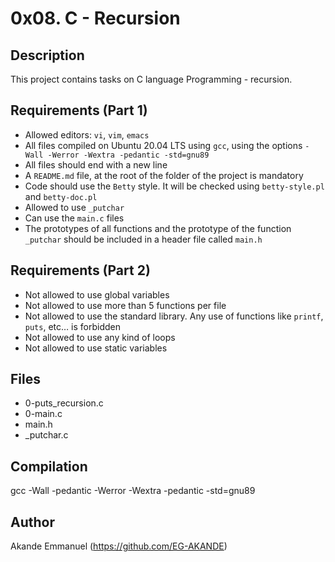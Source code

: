 # 0x08. C - Recursion

## Description
This project contains tasks on C language Programming - recursion.

## Requirements (Part 1)
- Allowed editors: `vi`, `vim`, `emacs`
- All files compiled on Ubuntu 20.04 LTS using `gcc`, using the options `-Wall -Werror -Wextra -pedantic -std=gnu89`
- All files should end with a new line
- A `README.md` file, at the root of the folder of the project is mandatory
- Code should use the `Betty` style. It will be checked using `betty-style.pl` and `betty-doc.pl`
- Allowed to use `_putchar`
- Can use the `main.c` files
- The prototypes of all functions and the prototype of the function `_putchar` should be included in a header file called `main.h`

## Requirements (Part 2)
- Not allowed to use global variables
- Not allowed to use more than 5 functions per file
- Not allowed to use the standard library. Any use of functions like `printf`, `puts`, etc… is forbidden
- Not allowed to use any kind of loops
- Not allowed to use static variables

## Files
- 0-puts_recursion.c
- 0-main.c
- main.h
- _putchar.c

## Compilation
gcc -Wall -pedantic -Werror -Wextra -pedantic -std=gnu89

## Author
Akande Emmanuel (https://github.com/EG-AKANDE)
